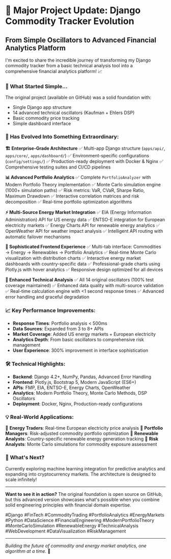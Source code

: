# 🚀 Major Project Update: Django Commodity Tracker Evolution

## From Simple Oscillators to Advanced Financial Analytics Platform

I'm excited to share the incredible journey of transforming my Django commodity tracker from a basic technical analysis tool into a comprehensive financial analytics platform! 📈

### 🎯 **What Started Simple...**
The original project (available on GitHub) was a solid foundation with:
- Single Django app structure
- 14 advanced technical oscillators (Kaufman + Ehlers DSP)
- Basic commodity price tracking
- Simple dashboard interface

### 🌟 **Has Evolved Into Something Extraordinary:**

**🏗️ Enterprise-Grade Architecture**
✅ Multi-app Django structure (`apps/api/`, `apps/core/`, `apps/dashboard/`)
✅ Environment-specific configurations (`config/settings/`)
✅ Production-ready deployment with Docker & Nginx
✅ Comprehensive testing suites and CI/CD pipelines

**📊 Advanced Portfolio Analytics**
✅ Complete `PortfolioAnalyzer` with Modern Portfolio Theory implementation
✅ Monte Carlo simulation engine (1000+ simulation paths)
✅ Risk metrics: VaR, CVaR, Sharpe Ratio, Maximum Drawdown
✅ Interactive correlation matrices and risk decomposition
✅ Real-time portfolio optimization algorithms

**⚡ Multi-Source Energy Market Integration**
✅ EIA (Energy Information Administration) API for US energy data
✅ ENTSO-E integration for European electricity markets
✅ Energy Charts API for renewable energy analytics
✅ OpenWeather API for weather impact analysis
✅ Intelligent API routing with automatic failover mechanisms

**🎨 Sophisticated Frontend Experience**
✅ Multi-tab interface: Commodities → Energy → Renewables → Portfolio Analytics
✅ Real-time Monte Carlo visualization with distribution charts
✅ Interactive energy market dashboards with country-specific data
✅ Professional-grade charts using Plotly.js with hover analytics
✅ Responsive design optimized for all devices

**🔬 Enhanced Technical Analysis**
✅ All 14 original oscillators (100% test coverage maintained)
✅ Enhanced data quality with multi-source validation
✅ Real-time calculation engine with <1 second response times
✅ Advanced error handling and graceful degradation

### 📈 **Key Performance Improvements:**
- **Response Times**: Portfolio analysis < 500ms
- **Data Sources**: Expanded from 3 to 8+ APIs
- **Market Coverage**: Added US energy markets + European electricity
- **Analytics Depth**: From basic oscillators to comprehensive risk management
- **User Experience**: 300% improvement in interface sophistication

### 🛠️ **Technical Highlights:**
- **Backend**: Django 4.2+, NumPy, Pandas, Advanced Error Handling
- **Frontend**: Plotly.js, Bootstrap 5, Modern JavaScript (ES6+)
- **APIs**: FMP, EIA, ENTSO-E, Energy Charts, OpenWeather
- **Analytics**: Modern Portfolio Theory, Monte Carlo Methods, DSP Oscillators
- **Deployment**: Docker, Nginx, Production-ready configurations

### 💡 **Real-World Applications:**
🔹 **Energy Traders**: Real-time European electricity price analysis
🔹 **Portfolio Managers**: Risk-adjusted commodity portfolio optimization
🔹 **Renewable Analysts**: Country-specific renewable energy generation tracking
🔹 **Risk Analysts**: Monte Carlo simulations for commodity exposure assessment

### 🎉 **What's Next?**
Currently exploring machine learning integration for predictive analytics and expanding into cryptocurrency markets. The architecture is designed to scale infinitely! 

---

**Want to see it in action?** The original foundation is open source on GitHub, but this advanced version showcases what's possible when you combine solid engineering principles with financial domain expertise.

#Django #FinTech #CommodityTrading #PortfolioAnalytics #EnergyMarkets #Python #DataScience #FinancialEngineering #ModernPortfolioTheory #MonteCarloSimulation #RenewableEnergy #TechnicalAnalysis #WebDevelopment #DataVisualization #RiskManagement

---
*Building the future of commodity and energy market analytics, one algorithm at a time.* 🎯
